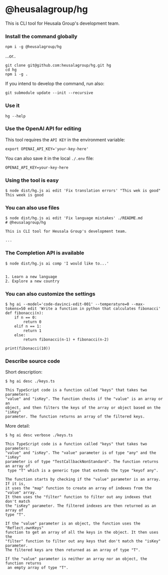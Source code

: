 # @heusalagroup/hg

This is CLI tool for Heusala Group's development team.

### Install the command globally

```shell
npm i -g @heusalagroup/hg
```

...or..

```shell
git clone git@github.com:heusalagroup/hg.git hg
cd hg
npm i -g .
```

If you intend to develop the command, run also:

```
git submodule update --init --recursive
```

### Use it

```shell
hg --help 
```

### Use the OpenAI API for editing

This tool requires the `API KEY` in the environment variable:

```shell
export OPENAI_API_KEY='your-key-here'
```

You can also save it in the local `./.env` file:

```
OPENAI_API_KEY=your-key-here
```

### Using the tool is easy

```shell
$ node dist/hg.js ai edit 'Fix translation errors' "This wek is good"
This week is good
```

### You can also use files

```shell
$ node dist/hg.js ai edit 'Fix language mistakes' ./README.md
# @heusalagroup/hg

This is CLI tool for Heusala Group's development team.

...
```

### The Completion API is available

```shell
$ node dist/hg.js ai comp 'I would like to...'


1. Learn a new language
2. Explore a new country

```

### You can also customize the settings

````shell
$ hg ai --model='code-davinci-edit-001' --temperature=0 --max-tokens=50 edit 'Write a function in python that calculates fibonacci'
def fibonacci(n):
    if n == 0:
        return 0
    elif n == 1:
        return 1
    else:
        return fibonacci(n-1) + fibonacci(n-2)

print(fibonacci(10))

````

### Describe source code

Short description:

```shell
$ hg ai desc ./keys.ts

This TypeScript code is a function called "keys" that takes two parameters: 
"value" and "isKey". The function checks if the "value" is an array or an 
object, and then filters the keys of the array or object based on the "isKey" 
parameter. The function returns an array of the filtered keys.

```

More detail:

```shell
$ hg ai desc verbose ./keys.ts

This TypeScript code is a function called "keys" that takes two parameters: 
"value" and "isKey". The "value" parameter is of type "any" and the "isKey" 
parameter is of type "TestCallbackNonStandard". The function returns an array of
 type "T" which is a generic type that extends the type "keyof any".

The function starts by checking if the "value" parameter is an array. If it is, 
it uses the "map" function to create an array of indexes from the "value" array. 
It then uses the "filter" function to filter out any indexes that don't match 
the "isKey" parameter. The filtered indexes are then returned as an array of 
type "T".

If the "value" parameter is an object, the function uses the "Reflect.ownKeys" 
function to get an array of all the keys in the object. It then uses the 
"filter" function to filter out any keys that don't match the "isKey" parameter. 
The filtered keys are then returned as an array of type "T".

If the "value" parameter is neither an array nor an object, the function returns
 an empty array of type "T".

```

